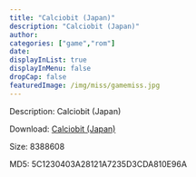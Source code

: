 ```yaml
---
title: "Calciobit (Japan)"
description: "Calciobit (Japan)"
author: 
categories: ["game","rom"]
date: 
displayInList: true
displayInMenu: false
dropCap: false
featuredImage: /img/miss/gamemiss.jpg
---
```


Description: Calciobit (Japan)

Download: <a style="text-decoration:underline;" href="https://mega.nz/#!LSJShSha!DywaX3d2JdngZ3YzwY7Fe14zjBwNbjRUjrM-50BEVRc" target = "_blank" rel = "nofollow" > Calciobit (Japan)</a>

Size: 8388608

MD5: 5C1230403A28121A7235D3CDA810E96A

